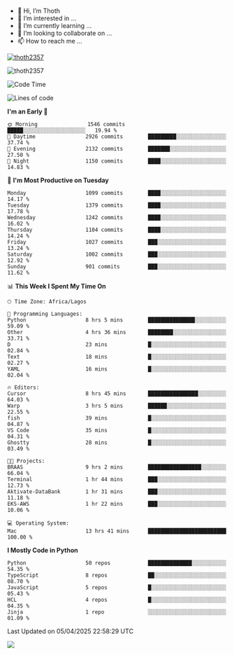 <!---
thoth2357/thoth2357 is a ✨ special ✨ repository because its `README.md` (this file) appears on your GitHub profile.
You can click the Preview link to take a look at your changes.
--->

- 👋 Hi, I’m Thoth
- 👀 I’m interested in ...
- 🌱 I’m currently learning ...
- 💞️ I’m looking to collaborate on ...
- 📫 How to reach me ...


<p align="left"> <a href="https://github.com/ryo-ma/github-profile-trophy"><img src="https://github-profile-trophy.vercel.app/?username=thoth2357&theme=gruvbox&no-bg=true&no-frame=false&title=MultiLanguage,Commits,Repositories,Stars,Followers,PullRequest,Reviews,Issues" alt="thoth2357" /></a> </p>

<p align="left"> <img src="https://komarev.com/ghpvc/?username=thoth2357&label=Profile%20views&color=0e75b6&style=flat" alt="thoth2357" /> </p>

<!--START_SECTION:waka-->
![Code Time](http://img.shields.io/badge/Code%20Time-3%2C353%20hrs%2049%20mins-blue)

![Lines of code](https://img.shields.io/badge/From%20Hello%20World%20I%27ve%20Written-30.9%20million%20lines%20of%20code-blue)

**I'm an Early 🐤** 

```text
🌞 Morning                1546 commits        █████░░░░░░░░░░░░░░░░░░░░   19.94 % 
🌆 Daytime                2926 commits        █████████░░░░░░░░░░░░░░░░   37.74 % 
🌃 Evening                2132 commits        ███████░░░░░░░░░░░░░░░░░░   27.50 % 
🌙 Night                  1150 commits        ████░░░░░░░░░░░░░░░░░░░░░   14.83 % 
```
📅 **I'm Most Productive on Tuesday** 

```text
Monday                   1099 commits        ████░░░░░░░░░░░░░░░░░░░░░   14.17 % 
Tuesday                  1379 commits        ████░░░░░░░░░░░░░░░░░░░░░   17.78 % 
Wednesday                1242 commits        ████░░░░░░░░░░░░░░░░░░░░░   16.02 % 
Thursday                 1104 commits        ████░░░░░░░░░░░░░░░░░░░░░   14.24 % 
Friday                   1027 commits        ███░░░░░░░░░░░░░░░░░░░░░░   13.24 % 
Saturday                 1002 commits        ███░░░░░░░░░░░░░░░░░░░░░░   12.92 % 
Sunday                   901 commits         ███░░░░░░░░░░░░░░░░░░░░░░   11.62 % 
```


📊 **This Week I Spent My Time On** 

```text
🕑︎ Time Zone: Africa/Lagos

💬 Programming Languages: 
Python                   8 hrs 5 mins        ███████████████░░░░░░░░░░   59.09 % 
Other                    4 hrs 36 mins       ████████░░░░░░░░░░░░░░░░░   33.71 % 
D                        23 mins             █░░░░░░░░░░░░░░░░░░░░░░░░   02.84 % 
Text                     18 mins             █░░░░░░░░░░░░░░░░░░░░░░░░   02.27 % 
YAML                     16 mins             █░░░░░░░░░░░░░░░░░░░░░░░░   02.04 % 

🔥 Editors: 
Cursor                   8 hrs 45 mins       ████████████████░░░░░░░░░   64.03 % 
Warp                     3 hrs 5 mins        ██████░░░░░░░░░░░░░░░░░░░   22.55 % 
fish                     39 mins             █░░░░░░░░░░░░░░░░░░░░░░░░   04.87 % 
VS Code                  35 mins             █░░░░░░░░░░░░░░░░░░░░░░░░   04.31 % 
Ghostty                  28 mins             █░░░░░░░░░░░░░░░░░░░░░░░░   03.49 % 

🐱‍💻 Projects: 
BRAAS                    9 hrs 2 mins        █████████████████░░░░░░░░   66.04 % 
Terminal                 1 hr 44 mins        ███░░░░░░░░░░░░░░░░░░░░░░   12.73 % 
Aktivate-DataBank        1 hr 31 mins        ███░░░░░░░░░░░░░░░░░░░░░░   11.18 % 
EKS-AWS                  1 hr 22 mins        ███░░░░░░░░░░░░░░░░░░░░░░   10.06 % 

💻 Operating System: 
Mac                      13 hrs 41 mins      █████████████████████████   100.00 % 
```

**I Mostly Code in Python** 

```text
Python                   50 repos            ██████████████░░░░░░░░░░░   54.35 % 
TypeScript               8 repos             ██░░░░░░░░░░░░░░░░░░░░░░░   08.70 % 
JavaScript               5 repos             █░░░░░░░░░░░░░░░░░░░░░░░░   05.43 % 
HCL                      4 repos             █░░░░░░░░░░░░░░░░░░░░░░░░   04.35 % 
Jinja                    1 repo              ░░░░░░░░░░░░░░░░░░░░░░░░░   01.09 % 
```




 Last Updated on 05/04/2025 22:58:29 UTC
<!--END_SECTION:waka-->
<!--![](http://github-profile-summary-cards.vercel.app/api/cards/profile-details?username=thoth2357&theme=2077)

![](http://github-profile-summary-cards.vercel.app/api/cards/stats?username=thoth2357&theme=2077)![](http://github-profile-summary-cards.vercel.app/api/cards/productive-time?username=thoth2357&theme=2077&utcOffset=8) -->
<img src="https://t.bkit.co/w_6789c39040b80.gif" />
